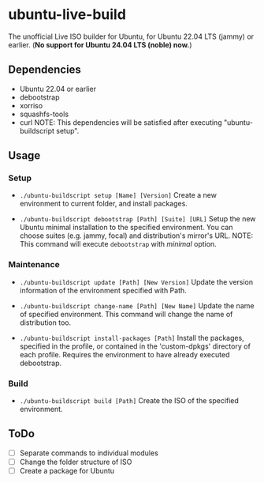 # ubuntu-live-build
The unofficial Live ISO builder for Ubuntu, for Ubuntu 22.04 LTS (jammy) or earlier. (**No support for Ubuntu 24.04 LTS (noble) now.**)

## Dependencies
- Ubuntu 22.04 or earlier
- debootstrap
- xorriso
- squashfs-tools
- curl
NOTE: This dependencies will be satisfied after executing "ubuntu-buildscript setup".

## Usage
### Setup
- ``./ubuntu-buildscript setup [Name] [Version]``
Create a new environment to current folder, and install packages.

- ``./ubuntu-buildscript debootstrap [Path] [Suite] [URL]``
Setup the new Ubuntu minimal installation to the specified environment. You can choose suites (e.g. jammy, focal) and distribution's mirror's URL.
NOTE: This command will execute ``debootstrap`` with *minimal* option.

### Maintenance
- ``./ubuntu-buildscript update [Path] [New Version]``
Update the version information of the environment specified with Path.

- ``./ubuntu-buildscript change-name [Path] [New Name]``
Update the name of specified environment. This command will change the name of distribution too.

- ``./ubuntu-buildscript install-packages [Path]``
Install the packages, specified in the profile, or contained in the 'custom-dpkgs' directory of each profile. Requires the environment to have already executed debootstrap.

### Build
- ``./ubuntu-buildscript build [Path]``
Create the ISO of the specified environment.

## ToDo
- [ ] Separate commands to individual modules
- [ ] Change the folder structure of ISO
- [ ] Create a package for Ubuntu
